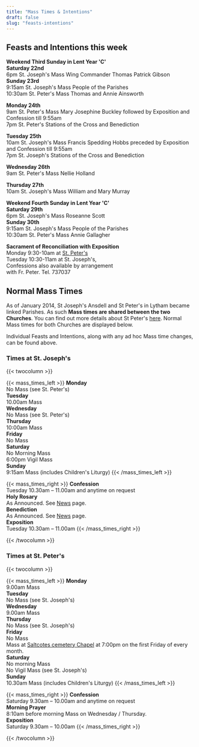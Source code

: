 ```yaml
---
title: "Mass Times & Intentions"
draft: false
slug: "feasts-intentions"
---
```


## Feasts and Intentions this week

**Weekend Third Sunday in Lent Year 'C'**  
**Saturday 22nd**  
6pm St. Joseph's Mass Wing Commander Thomas Patrick Gibson  
**Sunday 23rd**  
9:15am St. Joseph's Mass People of the Parishes  
10:30am St. Peter's Mass Thomas and Annie Ainsworth  

**Monday 24th**  
9am St. Peter's Mass Mary Josephine Buckley followed by Exposition and Confession till 9:55am  
7pm St. Peter's Stations of the Cross and Benediction  

**Tuesday 25th**  
10am St. Joseph's Mass Francis Spedding Hobbs preceded by Exposition and Confession till 9:55am  
7pm St. Joseph's Stations of the Cross and Benediction  

**Wednesday 26th**  
9am St. Peter's Mass Nellie Holland  

**Thursday 27th**  
10am St. Joseph's Mass William and Mary Murray  

**Weekend Fourth Sunday in Lent Year 'C'**  
**Saturday 29th**  
6pm St. Joseph's Mass Roseanne Scott  
**Sunday 30th**  
9:15am St. Joseph's Mass People of the Parishes  
10:30am St. Peter's Mass Annie Gallagher  
  
**Sacrament of Reconciliation with Exposition**  
Monday 9:30-10am at [St. Peter's](https://www.stpeterslytham.co.uk/)  
Tuesday 10:30-11am at St. Joseph's,  
Confessions also available by arrangement  
with Fr. Peter. Tel. 737037

## Normal Mass Times

As of January 2014, St Joseph's Ansdell and St Peter's in Lytham became linked Parishes. As such **Mass times are shared between the two Churches**. You can find out more details about St Peter's [here](https://www.stpeterslytham.co.uk/). Normal Mass times for both Churches are displayed below.

Individual Feasts and Intentions, along with any ad hoc Mass time changes, can be found above.

### Times at St. Joseph's

{{< twocolumn >}}

{{< mass_times_left >}}
**Monday**  
No Mass (see St. Peter's)  
**Tuesday**  
10.00am Mass  
**Wednesday**  
No Mass (see St. Peter's)  
**Thursday**  
10:00am Mass  
**Friday**  
No Mass  
**Saturday**  
No Morning Mass  
6:00pm Vigil Mass  
**Sunday**  
9:15am Mass (includes Children's Liturgy)
{{< /mass_times_left >}}

{{< mass_times_right >}}
**Confession**  
Tuesday 10.30am – 11.00am and anytime on request  
**Holy Rosary**  
As Announced. See [News](/news) page.  
**Benediction**  
As Announced. See [News](/news) page.  
**Exposition**  
Tuesday 10.30am – 11.00am
{{< /mass_times_right >}}

{{< /twocolumn >}}

### Times at St. Peter's

{{< twocolumn >}}

{{< mass_times_left >}}
**Monday**  
9.00am Mass  
**Tuesday**  
No Mass (see St. Joseph's)  
**Wednesday**  
9.00am Mass  
**Thursday**  
No Mass (see St. Joseph's)  
**Friday**  
No Mass  
Mass at [Saltcotes cemetery Chapel](https://goo.gl/maps/McT83) at 7:00pm on the first Friday of every month.  
**Saturday**  
No morning Mass  
No Vigil Mass (see St. Joseph's)  
**Sunday**  
10.30am Mass (includes Children's Liturgy)
{{< /mass_times_left >}}

{{< mass_times_right >}}
**Confession**  
Saturday 9.30am – 10.00am and anytime on request  
**Morning Prayer**  
8:10am before morning Mass on Wednesday / Thursday.  
**Exposition**  
Saturday 9.30am – 10.00am
{{< /mass_times_right >}}

{{< /twocolumn >}}
